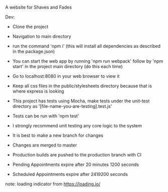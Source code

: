 A website for Shaves and Fades

Dev:
- Clone the project
- Navigation to main directory
- run the command 'npm i' (this will install all dependencies as described in the package.json)
- You can start the web app by running 'npm run webpack' follow by 'npm start' in the project main directory (do this each time)
- Go to localhost:8080 in your web browser to view it

- Keep all css files in the public/stylesheets directory because that is where express is looking
- This project has tests using Mocha, make tests under the unit-test directory as '[file-name-you-are-testing].test.js'
- Tests can be run with 'npm test'
- I strongly recommend unit testing any core logic to the system

- It is best to make a new branch for changes
- Changes are merged to master
- Production builds are pushed to the production branch with CI

- Pending Appointments expire after 20 minutes 1200 seconds
- Scheduled Appointments expire after 2419200 seconds

note: loading indicator from https://loading.io/
